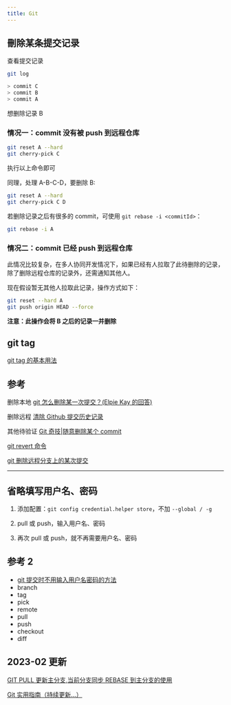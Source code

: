 ```yaml
---
title: Git
---
```


## 刪除某条提交记录

查看提交记录

```bash
git log

> commit C
> commit B
> commit A
```

想删除记录 B

### 情况一：commit 没有被 push 到远程仓库

```bash
git reset A --hard
git cherry-pick C
```

执行以上命令即可

同理，处理 A-B-C-D，要删除 B:

```bash
git reset A --hard
git cherry-pick C D
```

若删除记录之后有很多的 commit，可使用 `git rebase -i <commitId>`：

```bash
git rebase -i A
```

### 情况二：commit 已经 push 到远程仓库

此情况比较复杂，在多人协同开发情况下，如果已经有人拉取了此待删除的记录，除了删除远程仓库的记录外，还需通知其他人。

现在假设暂无其他人拉取此记录，操作方式如下：

```bash
git reset --hard A
git push origin HEAD --force
```

**注意：此操作会将 B 之后的记录一并删除**

## git tag

[git tag 的基本用法](https://mp.weixin.qq.com/s?src=11&timestamp=1620892195&ver=3065&signature=Tirnl*vOnhdwInpxhdlrPSZmlMwbk86nzijrswn-e-0EeenQF9kB6YmSYFaWj6NMcUqWC6-5xwAmHev89mZsDvfoIdeMXkwUu9nGAZOIhwHUgmrGzXy7tIUH0a1a1zio&new=1)

## 参考

删除本地
[git 怎么删除某一次提交？(Elpie Kay 的回答)](https://www.zhihu.com/question/324710274/answer/685892850)

删除远程
[清除 Github 提交历史记录](http://zhuanlan.zhihu.com/p/35078876)

其他待验证
[Git 奇技|随意删除某个 commit](https://zhuanlan.zhihu.com/p/270033984)

[git revert 命令](https://mp.weixin.qq.com/s?src=11&timestamp=1619752860&ver=3039&signature=*tfIdAQRtmiUElxK*N*unQbS1ZXm*Ug92QvtmjYKOAP3H6Yif71l3HQYPPz1gYNypeqfWwoqYU*s09cZutBksc7g*fz20Lna3anrF0-fjuQAVio4prQ6cfi27yjmRdjf&new=1)

[git 删除远程分支上的某次提交](https://zhuanlan.zhihu.com/p/39645306)

---

## 省略填写用户名、密码

1. 添加配置：`git config credential.helper store`，不加 `--global / -g`

2. pull 或 push，输入用户名、密码

3. 再次 pull 或 push，就不再需要用户名、密码

## 参考 2

- [git 提交时不用输入用户名密码的方法](https://jingyan.baidu.com/article/4b07be3cf27d8148b280f36a.html)
- branch
- tag
- pick
- remote
- pull
- push
- checkout
- diff

## 2023-02 更新

[GIT PULL 更新主分支,当前分支同步 REBASE 到主分支的使用](https://www.freesion.com/article/853454545/)

[Git 实用指南（持续更新...）](https://zhuanlan.zhihu.com/p/564057547)
